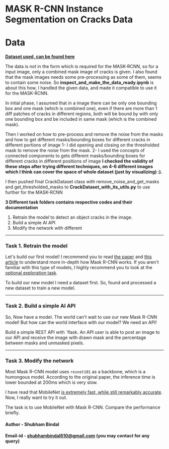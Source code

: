 # MASK R-CNN Instance Segmentation on Cracks Data

# Data

**[Dataset used, can be found here](https://drive.google.com/file/d/1xrOqv0-3uMHjZyEUrerOYiYXW_E8SUMP/view?usp=sharing)**

The data is not in the form which is required for the MASK-RCNN, so for a input image, only a combined mask image of cracks is given. I also found that the mask images needs some pre-processing as some of them, seems to contain some noise. So **inspect_and_make_the_data_ready.ipynb** is about this how, I handled the given data, and made it compatible to use it for the MASK-RCNN. 

In intial phase, I assumed that in a image there can be only one bounding box and one mask (which is combined one), even if there are more than 1 diff patches of cracks in  different regions, both will be bound by with only one bounding box and be included in same mask (which is the combined mask).

Then I worked on how to pre-process and remove the noise from the masks and how to get different masks/bounding boxes for different cracks in different portions of image
1- I did opening and closing on the thresholded mask to remove the noise from the mask.
2- I used the concepts of connected components to gets different masks/bounding boxes for different cracks in different positions of image
**I checked the validity of these steps after trying different techniques, on 4-6 different images which I think can cover the space of whole dataset (just by visualizing) :).**

I then pushed final CrackDataset class with remove_noise_and_get_masks and get_thresholded_masks to **CrackDataset_with_its_utils.py** to use further for the MASK-RCNN

**3 Different task folders contains respective codes and their documentation** 

1. Retrain the model to detect an object cracks in the image.
2. Build a simple AI API
3. Modify the network with different 

---

### Task 1. Retrain the model

Let's build our first model! I recommend you to read [the paper](https://arxiv.org/pdf/1703.06870.pdf) and [this article](https://engineering.matterport.com/splash-of-color-instance-segmentation-with-mask-r-cnn-and-tensorflow-7c761e238b46) to understand more in-depth how Mask R-CNN works. If you aren't familiar with this type of models, I highly recommend you to look at the [optional exploration task](#optional-exploration-task).

To build our new model I need a dataset first. So, found and processed a new dataset to train a new model.

---

### Task 2. Build a simple AI API

So, Now  have a model. The world can't wait to use our new Mask R-CNN model! But how can the world interface with our model? We need an API!

Build a simple REST API with `flask. An API user is able to post an image to our API and receive the image with drawn mask and the percentage between masks and unmasked pixels.

---

### Task 3. Modify the network

Most Mask R-CNN model uses `resnet101` as a backbone, which is a humongous model. According to the original paper, the inference time is lower bounded at 200ms which is very slow.

I have read that MobileNet [is extremely fast, while still remarkably accurate](https://hackernoon.com/creating-insanely-fast-image-classifiers-with-mobilenet-in-tensorflow-f030ce0a2991). Now, I really want to try it out.

The task is to use MobileNet with Mask R-CNN. Compare the performance briefly.


#### Author   - Shubham Bindal
#### Email-id - shubhambindal610@gmail.com (you may contact for any query) 


